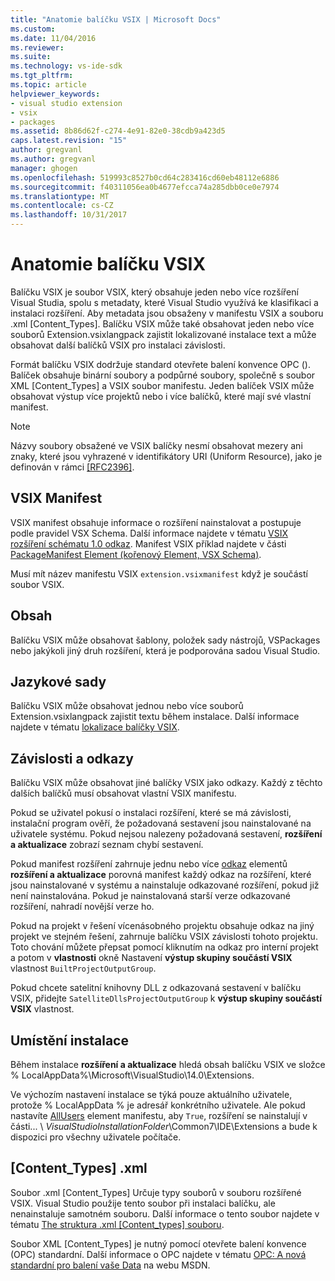 ```yaml
---
title: "Anatomie balíčku VSIX | Microsoft Docs"
ms.custom: 
ms.date: 11/04/2016
ms.reviewer: 
ms.suite: 
ms.technology: vs-ide-sdk
ms.tgt_pltfrm: 
ms.topic: article
helpviewer_keywords:
- visual studio extension
- vsix
- packages
ms.assetid: 8b86d62f-c274-4e91-82e0-38cdb9a423d5
caps.latest.revision: "15"
author: gregvanl
ms.author: gregvanl
manager: ghogen
ms.openlocfilehash: 519993c8527b0cd64c283416cd60eb48112e6886
ms.sourcegitcommit: f40311056ea0b4677efcca74a285dbb0ce0e7974
ms.translationtype: MT
ms.contentlocale: cs-CZ
ms.lasthandoff: 10/31/2017
---
```

# <a name="anatomy-of-a-vsix-package"></a>Anatomie balíčku VSIX
Balíčku VSIX je soubor VSIX, který obsahuje jeden nebo více rozšíření Visual Studia, spolu s metadaty, které Visual Studio využívá ke klasifikaci a instalaci rozšíření. Aby metadata jsou obsaženy v manifestu VSIX a souboru .xml [Content_Types]. Balíčku VSIX může také obsahovat jeden nebo více souborů Extension.vsixlangpack zajistit lokalizované instalace text a může obsahovat další balíčků VSIX pro instalaci závislosti.  
  
 Formát balíčku VSIX dodržuje standard otevřete balení konvence OPC (). Balíček obsahuje binární soubory a podpůrné soubory, společně s soubor XML [Content_Types] a VSIX soubor manifestu. Jeden balíček VSIX může obsahovat výstup více projektů nebo i více balíčků, které mají své vlastní manifest.  
  
> [!NOTE]
>  Názvy soubory obsažené ve VSIX balíčky nesmí obsahovat mezery ani znaky, které jsou vyhrazené v identifikátory URI (Uniform Resource), jako je definován v rámci [ \[RFC2396\]](http://go.microsoft.com/fwlink/?LinkId=90339).  
  
## <a name="the-vsix-manifest"></a>VSIX Manifest  
 VSIX manifest obsahuje informace o rozšíření nainstalovat a postupuje podle pravidel VSX Schema. Další informace najdete v tématu [VSIX rozšíření schématu 1.0 odkaz](http://msdn.microsoft.com/en-us/76e410ec-b1fb-4652-ac98-4a4c52e09a2b). Manifest VSIX příklad najdete v části [PackageManifest Element (kořenový Element, VSX Schema)](http://msdn.microsoft.com/en-us/f8ae42ba-775a-4d2b-976a-f556e147f187).  
  
 Musí mít název manifestu VSIX `extension.vsixmanifest` když je součástí soubor VSIX.  
  
## <a name="the-content"></a>Obsah  
 Balíčku VSIX může obsahovat šablony, položek sady nástrojů, VSPackages nebo jakýkoli jiný druh rozšíření, která je podporována sadou Visual Studio.  
  
## <a name="language-packs"></a>Jazykové sady  
 Balíčku VSIX může obsahovat jednou nebo více souborů Extension.vsixlangpack zajistit textu během instalace. Další informace najdete v tématu [lokalizace balíčky VSIX](../extensibility/localizing-vsix-packages.md).  
  
## <a name="dependencies-and-references"></a>Závislosti a odkazy  
 Balíčku VSIX může obsahovat jiné balíčky VSIX jako odkazy. Každý z těchto dalších balíčků musí obsahovat vlastní VSIX manifestu.  
  
 Pokud se uživatel pokusí o instalaci rozšíření, které se má závislosti, instalační program ověří, že požadovaná sestavení jsou nainstalované na uživatele systému. Pokud nejsou nalezeny požadovaná sestavení, **rozšíření a aktualizace** zobrazí seznam chybí sestavení.  
  
 Pokud manifest rozšíření zahrnuje jednu nebo více [odkaz](http://msdn.microsoft.com/en-us/32c52934-e81e-4b53-8cb6-4df45ef7bfa8) elementů **rozšíření a aktualizace** porovná manifest každý odkaz na rozšíření, které jsou nainstalované v systému a nainstaluje odkazované rozšíření, pokud již není nainstalována. Pokud je nainstalovaná starší verze odkazované rozšíření, nahradí novější verze ho.  
  
 Pokud na projekt v řešení vícenásobného projektu obsahuje odkaz na jiný projekt ve stejném řešení, zahrnuje balíčku VSIX závislosti tohoto projektu. Toto chování můžete přepsat pomocí kliknutím na odkaz pro interní projekt a potom v **vlastnosti** okně Nastavení **výstup skupiny součástí VSIX** vlastnost `BuiltProjectOutputGroup`.  
  
 Pokud chcete satelitní knihovny DLL z odkazovaná sestavení v balíčku VSIX, přidejte `SatelliteDllsProjectOutputGroup` k **výstup skupiny součástí VSIX** vlastnost.  
  
## <a name="installation-location"></a>Umístění instalace  
 Během instalace **rozšíření a aktualizace** hledá obsah balíčku VSIX ve složce % LocalAppData%\Microsoft\VisualStudio\14.0\Extensions.  
  
 Ve výchozím nastavení instalace se týká pouze aktuálního uživatele, protože % LocalAppData % je adresář konkrétního uživatele. Ale pokud nastavíte [AllUsers](http://msdn.microsoft.com/en-us/ac817f50-3276-4ddb-b467-8bbb1432455b) element manifestu, aby `True`, rozšíření se nainstalují v části... \\ *VisualStudioInstallationFolder*\Common7\IDE\Extensions a bude k dispozici pro všechny uživatele počítače.  
  
## <a name="contenttypesxml"></a>[Content_Types] .xml  
 Soubor .xml [Content_Types] Určuje typy souborů v souboru rozšířené VSIX. Visual Studio použije tento soubor při instalaci balíčku, ale nenainstaluje samotném souboru. Další informace o tento soubor najdete v tématu [The struktura .xml [Content_types] souboru](the-structure-of-the-content-types-dot-xml-file.md).  
  
 Soubor XML [Content_Types] je nutný pomocí otevřete balení konvence (OPC) standardní. Další informace o OPC najdete v tématu [OPC: A nová standardní pro balení vaše Data](http://go.microsoft.com/fwlink/?LinkID=148207) na webu MSDN.